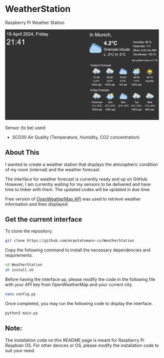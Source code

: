 # WeatherStation

Raspberry Pi Weather Station 

<img src="screenshot.png">

Sensor (to be) used:
- SCD30 Air Quality (Temperature, Humidity, CO2 concentration)

## About This
I wanted to create a weather station that displays the atmospheric condition of my room (internal) and the weather forecast.

The interface for weather forecast is currently ready and up on GitHub. However, I am currently waiting for my sensors to be delivered and have time to tinker with them. The updated codes will be updated in due time.

Free version of [OpenWeatherMap API](https://openweathermap.org/) was used to retrieve weather information and then displayed. 

## Get the current interface

To clone the repository.
``` bash
git clone https://github.com/mrpotatomann-cs/WeatherStation
```

Copy the following command to install the necessary dependencies and requirements.
``` bash
cd WeatherStation
sh install.sh
```

Before having the interface up, please modify the code in the following file with your API key from OpenWeatherMap and your current city.
``` bash
nano config.py
```

Once completed, you may run the following code to display the interface.
``` bash
python3 main.py
```


## Note:
The installation code on this README page is meant for Raspberry Pi Raspbian OS. For other devices or OS, please modify the installation code to suit your need.

